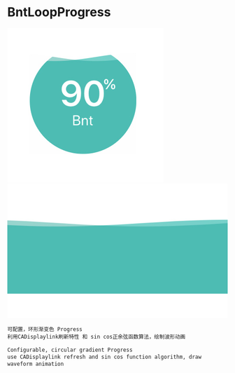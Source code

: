 # BntLoopProgress

![preview](/preview/src_00.jpg)
![preview](/preview/src_01.jpg)

``` c#
可配置，环形渐变色 Progress
利用CADisplaylink刷新特性 和 sin cos正余弦函数算法，绘制波形动画
```
```
Configurable, circular gradient Progress 
use CADisplaylink refresh and sin cos function algorithm, draw waveform animation
```


